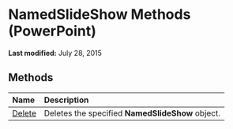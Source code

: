 
# NamedSlideShow Methods (PowerPoint)

 **Last modified:** July 28, 2015


## Methods



|**Name**|**Description**|
|:-----|:-----|
| [Delete](2365f669-08d0-b6ec-bca7-44ca719f8db5.md)|Deletes the specified  **NamedSlideShow** object.|
